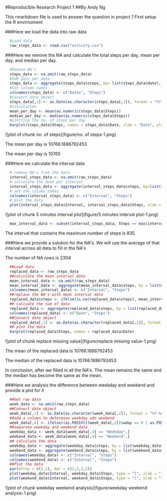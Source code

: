 #Reproducible Research Project 1
##By Andy Ng

This rmarkdown file is used to answer the question in project 1
First setup the R envirnoment


###Here we load the data into raw data

```r
  #Load data
  raw_steps_data <- read.csv("activity.csv")
```

###Here we remove the NA and calculate the total steps per day, mean per day, and median per day.

```r
  #Remove NA's
  steps_data <- na.omit(raw_steps_data)
  #SUM data per date
  steps_data <- aggregate(steps_data$steps, by= list(steps_data$date), FUN = sum)
  #Set column names
  colnames(steps_data) <- c("Dates", "Steps")
  #Convert date object
  steps_data[,1] <- as.Date(as.character(steps_data[,1]), format = "%Y-%m-%d")
  #Calculation
  mean_per_day <- mean(as.numeric(steps_data$Steps))
  median_per_day <- median(as.numeric(steps_data$Steps))
  #plotting the no. of steps per day
  barplot(steps_data$Steps, names = steps_data$Date, xlab = "Date", ylab = "No. of Steps", main = "Number of steps per day")
```

![plot of chunk no. of steps](figure/no. of steps-1.png)


The mean per day is 10766.1886792453

The mean per day is 10765

###Here we calculate the interval data

```r
  # remove NA's from the data
  interval_steps_data <- na.omit(raw_steps_data)
  # calculate the mean per interval
  interval_steps_data <- aggregate(interval_steps_data$steps, by=list(interval_steps_data$interval), FUN = mean)
  # set the column names
  colnames(interval_steps_data) <- c("Interval", "Steps")
  # plot the data
  plot(interval_steps_data$Interval, interval_steps_data$Steps, xlab = "Interval", ylab = "No. of steps", main = "Number of steps by interval across all days", type = "l")
```

![plot of chunk 5 minutes interval plot](figure/5 minutes interval plot-1.png)

```r
  max_interval_data <- subset(interval_steps_data, Steps == max(interval_steps_data$Steps))
```

The interval that contains the maximum number of steps is 835

###Here we provide a solution for the NA's. We will use the average of that interval across all data to fill in the NA's

The number of NA rows is 2304


```r
  ##Load data
  replaced_data <- raw_steps_data
  ##calculate the mean interval data
  mean_interval_data <- na.omit(raw_steps_data)
  mean_interval_data <- aggregate(mean_interval_data$steps, by = list(mean_interval_data$interval), FUN = mean)
  colnames(mean_interval_data) <- c("Interval", "Steps")
  ##replace the NA's with mean interval data
  replaced_data$steps <- ifelse(is.na(replaced_data$steps), mean_interval_data$Steps[mean_interval_data$Interval %in% replaced_data$interval], replaced_data$steps)
  ## calcuate the sum of data
  replaced_data <- aggregate(replaced_data$steps, by = list(replaced_data$date), FUN = sum)
  colnames(replaced_data) <- c("Date", "Steps")
  ##Convert date object
  replaced_data[,1] <- as.Date(as.character(replaced_data[,1]), format = "%Y-%m-%d")
  ## plot the data
  barplot(replaced_data$Steps, names = replaced_data$Date)
```

![plot of chunk replace missing value](figure/replace missing value-1.png)

The mean of the replaced data is 10766.1886792453

The median of the replaced data is 10766.1886792453

In conclusion, after we filled in all the NA's. The mean remains the same and the median has become the same as the mean.

###Here we analysis the difference between weekday and weekend and provide a plot for it


```r
  ##Get raw data
  week_data <- na.omit(raw_steps_data)
  ##Convert date object
  week_data[,2] <- as.Date(as.character(week_data[,2]), format = "%Y-%m-%d")
  ##add a column to determine weekday adn weekend
  week_data[,4] <- ifelse((as.POSIXlt(week_data[,2])$wday == 0 | as.POSIXlt(week_data[,2])$wday == 6), "Weekend", "Weekday")
  ##separate weekday and weekend data
  weekday_data <- week_data[week_data[,4] == "Weekday",]
  weekend_data <- week_data[week_data[,4] == "Weekend",]
  ## calculate the data
  weekday_data <- aggregate(weekday_data$steps, by = list(weekday_data$interval), FUN = mean)
  weekend_data <- aggregate(weekend_data$steps, by = list(weekend_data$interval), FUN = mean)
  colnames(weekday_data) <- c("Interval", "Steps")
  colnames(weekend_data) <- c("Interval", "Steps")
  ##Plot the data
  par(mfrow = c(2,1), mar = c(2,2,2,2))
  plot(weekday_data$Interval, weekday_data$Steps, type = "l", xlab = "Interval", ylab = "No. of steps", main = "Weekday Data")
  plot(weekend_data$Interval, weekend_data$Steps, type = "l", xlab = "Interval", ylab = "No. of steps", main = "Weekend Data")
```

![plot of chunk weekday weekend analysis](figure/weekday weekend analysis-1.png)
